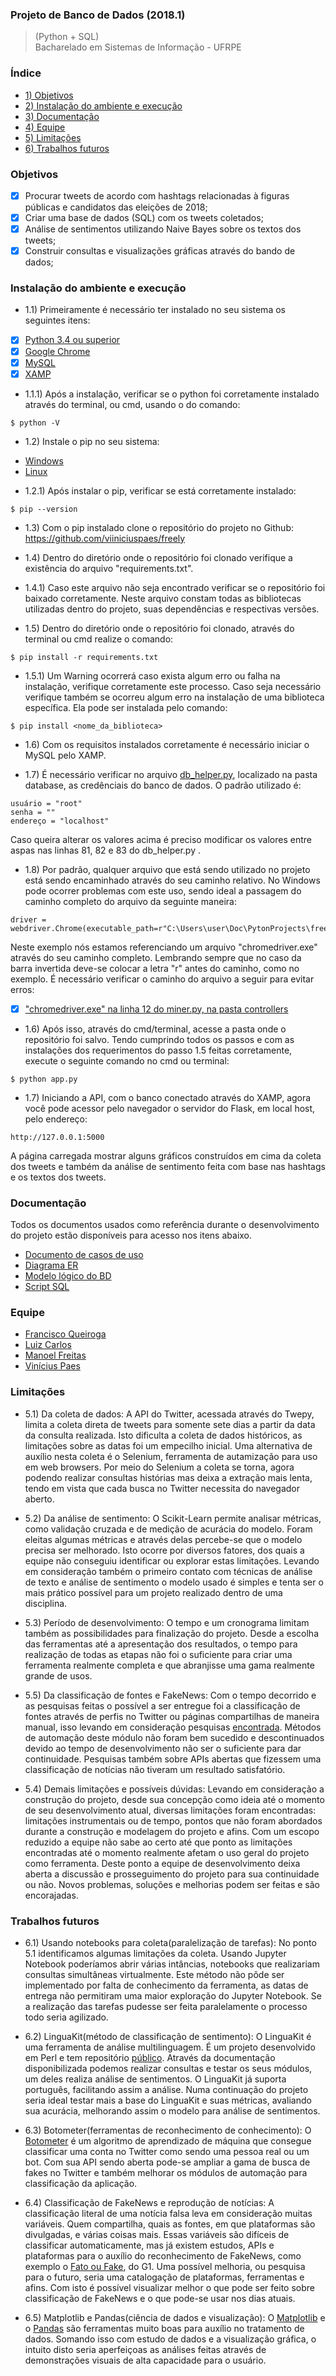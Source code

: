 ### Projeto de Banco de Dados (2018.1)
> (Python + SQL) <br>
>Bacharelado em Sistemas de Informação - UFRPE <br>

### Índice
  * [1) Objetivos](https://github.com/viiniciuspaes/freely/blob/master/README.md#objetivos)
  * [2) Instalação do ambiente e execução](https://github.com/viiniciuspaes/freely/blob/master/README.md#instala%C3%A7%C3%A3o-do-ambiente-e-execu%C3%A7%C3%A3o)
  * [3) Documentação](https://github.com/viiniciuspaes/freely/blob/master/README.md#documenta%C3%A7%C3%A3o)
  * [4) Equipe](https://github.com/viiniciuspaes/freely/blob/master/README.md#equipe)
  * [5) Limitações](https://github.com/viiniciuspaes/freely/blob/master/README.md#limita%C3%A7%C3%B5es)
  * [6) Trabalhos futuros](https://github.com/viiniciuspaes/freely/blob/master/README.md#trabalhos-futuros)
  
### Objetivos

- [x] Procurar tweets de acordo com hashtags relacionadas à figuras públicas e candidatos das eleições de 2018;
- [x] Criar uma base de dados (SQL) com os tweets coletados;
- [X] Análise de sentimentos utilizando Naive Bayes sobre os textos dos tweets;
- [x] Construir consultas e visualizações gráficas através do bando de dados;  

### Instalação do ambiente e execução

* 1.1) Primeiramente é necessário ter instalado no seu sistema os seguintes itens:

- [x] [Python 3.4 ou superior](https://www.python.org/downloads/)
- [x] [Google Chrome](https://www.google.com/chrome/)
- [x] [MySQL](https://www.mysql.com/)
- [x] [XAMP](https://www.apachefriends.org/pt_br/index.html)
* 1.1.1) Após a instalação, verificar se o python foi corretamente instalado através do terminal, ou cmd, usando o do comando:
```
$ python -V
```

* 1.2) Instale o pip no seu sistema:

- [Windows](https://stackoverflow.com/questions/4750806/how-do-i-install-pip-on-windows)
- [Linux](https://www.tecmint.com/install-pip-in-linux/)

* 1.2.1) Após instalar o pip, verificar se está corretamente instalado:
```
$ pip --version
``` 
* 1.3) Com o pip instalado clone o repositório do projeto no Github: https://github.com/viiniciuspaes/freely

* 1.4) Dentro do diretório onde o repositório foi clonado verifique a existência do arquivo "requirements.txt".

* 1.4.1) Caso este arquivo não seja encontrado verificar se o repositório foi baixado corretamente. Neste arquivo constam todas as bibliotecas utilizadas dentro do projeto, suas dependências e respectivas versões.

* 1.5) Dentro do diretório onde o repositório foi clonado, através do terminal ou cmd realize o comando:
```
$ pip install -r requirements.txt
``` 
* 1.5.1) Um Warning ocorrerá caso exista algum erro ou falha na instalação, verifique corretamente este processo. Caso seja necessário verifique também se ocorreu algum erro na instalação de uma biblioteca específica. Ela pode ser instalada pelo comando:
```
$ pip install <nome_da_biblioteca>
``` 
* 1.6) Com os requisitos instalados corretamente é necessário iniciar o MySQL pelo XAMP.

* 1.7) É necessário verificar no arquivo [db_helper.py](https://github.com/viiniciuspaes/freely/blob/master/database/db_helper.py), localizado na pasta database, as credênciais do banco de dados. O padrão utilizado é:
```
usuário = "root"
senha = ""
endereço = "localhost"
```
Caso queira alterar os valores acima é preciso modificar os valores entre aspas nas linhas 81, 82 e 83 do db_helper.py .

* 1.8) Por padrão, qualquer arquivo que está sendo utilizado no projeto está sendo encaminhado através do seu caminho relativo. No Windows pode ocorrer problemas com este uso, sendo ideal a passagem do caminho completo do arquivo da seguinte maneira:
```
driver = webdriver.Chrome(executable_path=r"C:\Users\user\Doc\PytonProjects\freely\controllers\chromedriver.exe")
```
Neste exemplo nós estamos referenciando um arquivo "chromedriver.exe" através do seu caminho completo. Lembrando sempre que no caso da barra invertida deve-se colocar a letra "r" antes do caminho, como no exemplo. É necessário verificar o caminho do arquivo a seguir para evitar erros:

-[x] ["chromedriver.exe" na linha 12 do miner.py, na pasta controllers](https://github.com/viiniciuspaes/freely/blob/master/controllers/miner.py)

* 1.6) Após isso, através do cmd/terminal, acesse a pasta onde o repositório foi salvo. Tendo cumprindo todos os passos e com as instalações dos requerimentos do passo 1.5 feitas corretamente, execute o seguinte comando no cmd ou terminal:
```
$ python app.py
``` 
* 1.7) Iniciando a API, com o banco conectado através do XAMP, agora você pode acessor pelo navegador o servidor do Flask, em local host, pelo endereço:
```
http://127.0.0.1:5000
```
A página carregada mostrar alguns gráficos construídos em cima da coleta dos tweets e também da análise de sentimento feita com base nas hashtags e os textos dos tweets.

### Documentação

Todos os documentos usados como referência durante o desenvolvimento do projeto estão disponíveis para acesso nos itens abaixo.

* [Documento de casos de uso](https://drive.google.com/open?id=1NjK3JTpw0MjimRbSNqUANL1y-j7juYI8)
* [Diagrama ER](https://drive.google.com/open?id=1nxWzu9YhKJBV49E34CKFyUv0M9RZIgsg)
* [Modelo lógico do BD](https://drive.google.com/open?id=1H8sDyxHKJmePFIiRZaIDT7AZJmGPhIbj)
* [Script SQL](https://drive.google.com/open?id=1N5iPoI7fup40Db_rS4G7J3tRTofpuc9l)

### Equipe

- [Francisco Queiroga](https://github.com/chicoqueiroga)<br>
- [Luiz Carlos](https://github.com/xRuisux)<br>
- [Manoel Freitas](https://github.com/manoelfneto)<br>
- [Vinícius Paes](https://github.com/viiniciuspaes)<br>

### Limitações

* 5.1) Da coleta de dados:
A API do Twitter, acessada através do Twepy, limita a coleta direta de tweets para somente sete dias a partir da data da consulta realizada. Isto dificulta a coleta de dados históricos, as limitações sobre as datas foi um empecilho inicial. Uma alternativa de auxílio nesta coleta é o Selenium, ferramenta de autamização para uso em web browsers. Por meio do Selenium a coleta se torna, agora podendo realizar consultas histórias mas deixa a extração mais lenta, tendo em vista que cada busca no Twitter necessita do navegador aberto.

* 5.2) Da análise de sentimento:
O Scikit-Learn permite analisar métricas, como validação cruzada e de medição de acurácia do modelo. Foram eleitas algumas métricas e através delas percebe-se que o modelo precisa ser melhorado. Isto ocorre por diversos fatores, dos quais a equipe não conseguiu identificar ou explorar estas limitações. Levando em consideração também o primeiro contato com técnicas de análise de texto e análise de sentimento o modelo usado é simples e tenta ser o mais prático possível para um projeto realizado dentro de uma disciplina.
 
* 5.3) Período de desenvolvimento:
O tempo e um cronograma limitam também as possibilidades para finalização do projeto. Desde a escolha das ferramentas até a apresentação dos resultados, o tempo para realização de todas as etapas não foi o suficiente para criar uma ferramenta realmente completa e que abranjisse uma gama realmente grande de usos.

* 5.5) Da classificação de fontes e FakeNews:
Com o tempo decorrido e as pesquisas feitas o possível a ser entregue foi a classificação de fontes através de perfis no Twitter ou páginas compartilhas de maneira manual, isso levando em consideração pesquisas [encontrada](https://arxiv.org/pdf/1712.05999.pdf). Métodos de automação deste módulo não foram bem sucedido e descontinuados devido ao tempo de desenvolvimento não ser o suficiente para dar continuidade. Pesquisas também sobre APIs abertas que fizessem uma classificação de  notícias não tiveram um resultado satisfatório.

* 5.4) Demais limitações e possíveis dúvidas:
Levando em consideração a construção do projeto, desde sua concepção como ideia até o momento de seu desenvolvimento atual, diversas limitações foram encontradas: limitações instrumentais ou de tempo, pontos que não foram abordados durante a construção e modelagem do projeto e afins. Com um escopo reduzido a equipe não sabe ao certo até que ponto as limitações encontradas até o momento realmente afetam o uso geral do projeto como ferramenta. Deste ponto a equipe de desenvolvimento deixa aberta a discussão e prosseguimento do projeto para sua continuidade ou não. Novos problemas, soluções e melhorias podem ser feitas e são encorajadas.

### Trabalhos futuros

* 6.1) Usando notebooks para coleta(paralelização de tarefas):
No ponto 5.1 identificamos algumas limitações da coleta. Usando Jupyter Notebook poderíamos abrir várias intâncias, notebooks que realizariam consultas simultâneas virtualmente. Este método não pôde ser implementado por falta de conhecimento da ferramenta, as datas de entrega não permitiram uma maior exploração do Jupyter Notebook. Se a realização das tarefas pudesse ser feita paralelamente o processo todo seria agilizado.

* 6.2) LinguaKit(método de classificação de sentimento):
O LinguaKit é uma ferramenta de análise multilinguagem. É um projeto desenvolvido em Perl e tem repositório [público](https://github.com/citiususc/Linguakit). Através da documentação disponibilizada podemos realizar consultas e testar os seus módulos, um deles realiza análise de sentimentos. O LinguaKit já suporta português, facilitando assim a análise. Numa continuação do projeto seria ideal testar mais a base do LinguaKit e suas métricas, avaliando sua acurácia, melhorando assim o modelo para análise de sentimentos.

* 6.3) Botometer(ferramentas de reconhecimento de conhecimento):
O [Botometer](https://botometer.iuni.iu.edu/#!/) é um algoritmo de aprendizado de máquina que consegue classificar uma conta no Twitter como sendo uma pessoa real ou um bot. Com sua API sendo aberta pode-se ampliar a gama de busca de fakes no Twitter e também melhorar os módulos de automação para classificação da aplicação.

* 6.4) Classificação de FakeNews e reprodução de notícias:
A classificação literal de uma notícia falsa leva em consideração muitas variáveis. Quem compartilha, quais as fontes, em que plataformas são divulgadas, e várias coisas mais. Essas variáveis são difíceis de classificar automaticamente, mas já existem estudos, APIs e plataformas para o auxílio do reconhecimento de FakeNews, como exemplo o [Fato ou Fake](https://g1.globo.com/fato-ou-fake/), do G1. Uma possível melhoria, ou pesquisa para o futuro, seria uma catalogação de plataformas, ferramentas e afins. Com isto é possível visualizar melhor o que pode ser feito sobre classificação de FakeNews e o que pode-se usar nos dias atuais.

* 6.5) Matplotlib e Pandas(ciência de dados e visualização):
O [Matplotlib](https://matplotlib.org/) e o [Pandas](https://pandas.pydata.org/) são ferramentas muito boas para auxílio no tratamento de dados. Somando isso com estudo de dados e a visualização gráfica, o intuito disto seria aperfeiçoas as análises feitas através de demonstrações visuais de alta capacidade para o usuário.
